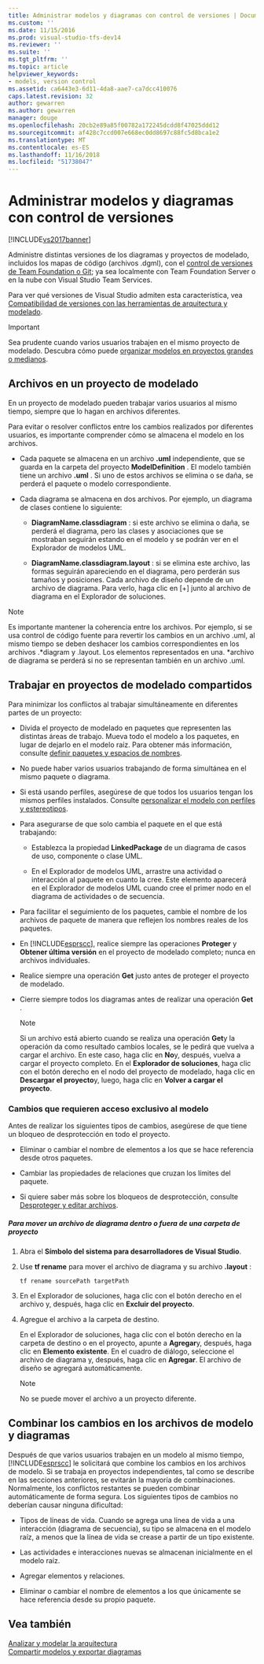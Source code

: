 ```yaml
---
title: Administrar modelos y diagramas con control de versiones | Documentos de Microsoft
ms.custom: ''
ms.date: 11/15/2016
ms.prod: visual-studio-tfs-dev14
ms.reviewer: ''
ms.suite: ''
ms.tgt_pltfrm: ''
ms.topic: article
helpviewer_keywords:
- models, version control
ms.assetid: ca6443e3-6d11-4da8-aae7-ca7dcc410076
caps.latest.revision: 32
author: gewarren
ms.author: gewarren
manager: douge
ms.openlocfilehash: 20cb2e89a85f00782a172245dcdd8f47025ddd12
ms.sourcegitcommit: af428c7ccd007e668ec0dd8697c88fc5d8bca1e2
ms.translationtype: MT
ms.contentlocale: es-ES
ms.lasthandoff: 11/16/2018
ms.locfileid: "51738047"
---
```

# <a name="manage-models-and-diagrams-under-version-control"></a>Administrar modelos y diagramas con control de versiones
[!INCLUDE[vs2017banner](../includes/vs2017banner.md)]

Administre distintas versiones de los diagramas y proyectos de modelado, incluidos los mapas de código (archivos .dgml), con el [control de versiones de Team Foundation o Git](http://msdn.microsoft.com/library/33267cee-fe5f-4aa3-b2cd-6d22ceace314); ya sea localmente con Team Foundation Server o en la nube con Visual Studio Team Services.  
  
 Para ver qué versiones de Visual Studio admiten esta característica, vea [Compatibilidad de versiones con las herramientas de arquitectura y modelado](../modeling/what-s-new-for-design-in-visual-studio.md#VersionSupport).  
  
> [!IMPORTANT]
>  Sea prudente cuando varios usuarios trabajen en el mismo proyecto de modelado. Descubra cómo puede [organizar modelos en proyectos grandes o medianos](../modeling/structure-your-modeling-solution.md).  
  
##  <a name="ModelingProjects"></a> Archivos en un proyecto de modelado  
 En un proyecto de modelado pueden trabajar varios usuarios al mismo tiempo, siempre que lo hagan en archivos diferentes.  
  
 Para evitar o resolver conflictos entre los cambios realizados por diferentes usuarios, es importante comprender cómo se almacena el modelo en los archivos.  
  
-   Cada paquete se almacena en un archivo **.uml** independiente, que se guarda en la carpeta del proyecto **ModelDefinition** . El modelo también tiene un archivo **.uml** . Si uno de estos archivos se elimina o se daña, se perderá el paquete o modelo correspondiente.  
  
-   Cada diagrama se almacena en dos archivos. Por ejemplo, un diagrama de clases contiene lo siguiente:  
  
    -   **DiagramName.classdiagram** : si este archivo se elimina o daña, se perderá el diagrama, pero las clases y asociaciones que se mostraban seguirán estando en el modelo y se podrán ver en el Explorador de modelos UML.  
  
    -   **DiagramName.classdiagram.layout** : si se elimina este archivo, las formas seguirán apareciendo en el diagrama, pero perderán sus tamaños y posiciones. Cada archivo de diseño depende de un archivo de diagrama. Para verlo, haga clic en [+] junto al archivo de diagrama en el Explorador de soluciones.  
  
> [!NOTE]
>  Es importante mantener la coherencia entre los archivos. Por ejemplo, si se usa control de código fuente para revertir los cambios en un archivo .uml, al mismo tiempo se deben deshacer los cambios correspondientes en los archivos .*diagram y .layout. Los elementos representados en una. \*archivo de diagrama se perderá si no se representan también en un archivo .uml.  
  
##  <a name="Shared"></a> Trabajar en proyectos de modelado compartidos  
 Para minimizar los conflictos al trabajar simultáneamente en diferentes partes de un proyecto:  
  
-   Divida el proyecto de modelado en paquetes que representen las distintas áreas de trabajo. Mueva todo el modelo a los paquetes, en lugar de dejarlo en el modelo raíz. Para obtener más información, consulte [definir paquetes y espacios de nombres](../modeling/define-packages-and-namespaces.md).  
  
-   No puede haber varios usuarios trabajando de forma simultánea en el mismo paquete o diagrama.  
  
-   Si está usando perfiles, asegúrese de que todos los usuarios tengan los mismos perfiles instalados. Consulte [personalizar el modelo con perfiles y estereotipos](../modeling/customize-your-model-with-profiles-and-stereotypes.md).  
  
-   Para asegurarse de que solo cambia el paquete en el que está trabajando:  
  
    -   Establezca la propiedad **LinkedPackage** de un diagrama de casos de uso, componente o clase UML.  
  
    -   En el Explorador de modelos UML, arrastre una actividad o interacción al paquete en cuanto la cree. Este elemento aparecerá en el Explorador de modelos UML cuando cree el primer nodo en el diagrama de actividades o de secuencia.  
  
-   Para facilitar el seguimiento de los paquetes, cambie el nombre de los archivos de paquete de manera que reflejen los nombres reales de los paquetes.  
  
-   En [!INCLUDE[esprscc](../includes/esprscc-md.md)], realice siempre las operaciones **Proteger** y **Obtener última versión** en el proyecto de modelado completo; nunca en archivos individuales.  
  
-   Realice siempre una operación **Get** justo antes de proteger el proyecto de modelado.  
  
-   Cierre siempre todos los diagramas antes de realizar una operación **Get** .  
  
    > [!NOTE]
    >  Si un archivo está abierto cuando se realiza una operación **Get**y la operación da como resultado cambios locales, se le pedirá que vuelva a cargar el archivo. En este caso, haga clic en **No**y, después, vuelva a cargar el proyecto completo. En el **Explorador de soluciones**, haga clic con el botón derecho en el nodo del proyecto de modelado, haga clic en **Descargar el proyecto**y, luego, haga clic en **Volver a cargar el proyecto**.  
  
###  <a name="Exclusive"></a> Cambios que requieren acceso exclusivo al modelo  
 Antes de realizar los siguientes tipos de cambios, asegúrese de que tiene un bloqueo de desprotección en todo el proyecto.  
  
-   Eliminar o cambiar el nombre de elementos a los que se hace referencia desde otros paquetes.  
  
-   Cambiar las propiedades de relaciones que cruzan los límites del paquete.  
  
-   Si quiere saber más sobre los bloqueos de desprotección, consulte [Desproteger y editar archivos](http://msdn.microsoft.com/library/eb404d63-c448-4994-9416-3e6d50ec554a).  
  
##### <a name="to-move-a-diagram-file-in-or-out-of-a-project-folder"></a>Para mover un archivo de diagrama dentro o fuera de una carpeta de proyecto  
  
1.  Abra el **Símbolo del sistema para desarrolladores de Visual Studio**.  
  
2.  Use **tf rename** para mover el archivo de diagrama y su archivo **.layout** :  
  
     `tf rename sourcePath targetPath`  
  
3.  En el Explorador de soluciones, haga clic con el botón derecho en el archivo y, después, haga clic en **Excluir del proyecto**.  
  
4.  Agregue el archivo a la carpeta de destino.  
  
     En el Explorador de soluciones, haga clic con el botón derecho en la carpeta de destino o en el proyecto, apunte a **Agregar**y, después, haga clic en **Elemento existente**. En el cuadro de diálogo, seleccione el archivo de diagrama y, después, haga clic en **Agregar**. El archivo de diseño se agregará automáticamente.  
  
    > [!NOTE]
    >  No se puede mover el archivo a un proyecto diferente.  
  
##  <a name="Merging"></a> Combinar los cambios en los archivos de modelo y diagramas  
 Después de que varios usuarios trabajen en un modelo al mismo tiempo, [!INCLUDE[esprscc](../includes/esprscc-md.md)] le solicitará que combine los cambios en los archivos de modelo. Si se trabaja en proyectos independientes, tal como se describe en las secciones anteriores, se evitarán la mayoría de combinaciones. Normalmente, los conflictos restantes se pueden combinar automáticamente de forma segura. Los siguientes tipos de cambios no deberían causar ninguna dificultad:  
  
-   Tipos de líneas de vida. Cuando se agrega una línea de vida a una interacción (diagrama de secuencia), su tipo se almacena en el modelo raíz, a menos que la línea de vida se crease a partir de un tipo existente.  
  
-   Las actividades e interacciones nuevas se almacenan inicialmente en el modelo raíz.  
  
-   Agregar elementos y relaciones.  
  
-   Eliminar o cambiar el nombre de elementos a los que únicamente se hace referencia desde su propio paquete.  
  
## <a name="see-also"></a>Vea también  
 [Analizar y modelar la arquitectura](../modeling/analyze-and-model-your-architecture.md)   
 [Compartir modelos y exportar diagramas](../modeling/share-models-and-exporting-diagrams.md)



